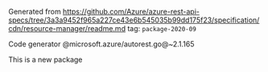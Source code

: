 Generated from https://github.com/Azure/azure-rest-api-specs/tree/3a3a9452f965a227ce43e6b545035b99dd175f23/specification/cdn/resource-manager/readme.md tag: `package-2020-09`

Code generator @microsoft.azure/autorest.go@~2.1.165

This is a new package